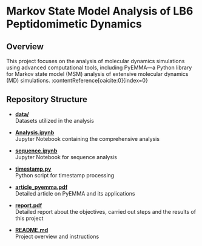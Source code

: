 # Markov State Model Analysis of LB6 Peptidomimetic Dynamics

## Overview

This project focuses on the analysis of molecular dynamics simulations using advanced computational tools, including PyEMMA—a Python library for Markov state model (MSM) analysis of extensive molecular dynamics (MD) simulations. :contentReference[oaicite:0]{index=0}

## Repository Structure

- **[data/](data/)**  
  Datasets utilized in the analysis

- **[Analysis.ipynb](Analysis.ipynb)**  
  Jupyter Notebook containing the comprehensive analysis

- **[sequence.ipynb](sequence.ipynb)**  
  Jupyter Notebook for sequence analysis

- **[timestamp.py](timestamp.py)**  
  Python script for timestamp processing

- **[article_pyemma.pdf](article_pyemma.pdf)**  
  Detailed article on PyEMMA and its applications
  
- **[report.pdf](report.pdf)**  
  Detailed report about the objectives, carried out steps and the results of this project

- **[README.md](README.md)**  
  Project overview and instructions

  
